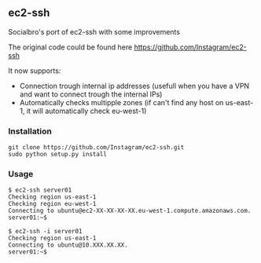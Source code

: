 ## ec2-ssh

Socialbro's port of ec2-ssh with some improvements

The original code could be found here https://github.com/Instagram/ec2-ssh

It now supports:
 - Connection trough internal ip addresses (usefull when you have a VPN and want to connect trough the internal IPs)
 - Automatically checks multipple zones (if can't find any host on us-east-1, it will automatically check eu-west-1)

### Installation

```
git clone https://github.com/Instagram/ec2-ssh.git
sudo python setup.py install
```

### Usage

```
$ ec2-ssh server01
Checking region us-east-1
Checking region eu-west-1
Connecting to ubuntu@ec2-XX-XX-XX-XX.eu-west-1.compute.amazonaws.com.
server01:~$ 
```

```
$ ec2-ssh -i server01
Checking region us-east-1
Connecting to ubuntu@10.XXX.XX.XX.
server01:~$ 
```
